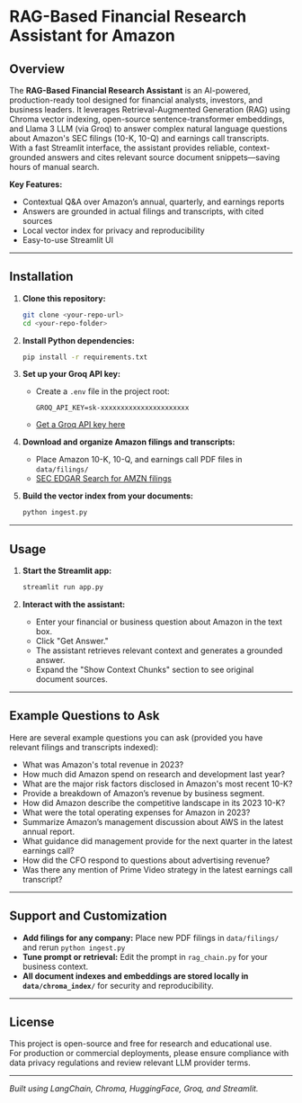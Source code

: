 # RAG-Based Financial Research Assistant for Amazon

## Overview

The **RAG-Based Financial Research Assistant** is an AI-powered, production-ready tool designed for financial analysts, investors, and business leaders. It leverages Retrieval-Augmented Generation (RAG) using Chroma vector indexing, open-source sentence-transformer embeddings, and Llama 3 LLM (via Groq) to answer complex natural language questions about Amazon's SEC filings (10-K, 10-Q) and earnings call transcripts.  
With a fast Streamlit interface, the assistant provides reliable, context-grounded answers and cites relevant source document snippets—saving hours of manual search.

**Key Features:**
- Contextual Q&A over Amazon’s annual, quarterly, and earnings reports
- Answers are grounded in actual filings and transcripts, with cited sources
- Local vector index for privacy and reproducibility
- Easy-to-use Streamlit UI

---

## Installation

1. **Clone this repository:**
    ```bash
    git clone <your-repo-url>
    cd <your-repo-folder>
    ```

2. **Install Python dependencies:**
    ```bash
    pip install -r requirements.txt
    ```

3. **Set up your Groq API key:**
    - Create a `.env` file in the project root:
      ```
      GROQ_API_KEY=sk-xxxxxxxxxxxxxxxxxxxxxx
      ```
    - [Get a Groq API key here](https://console.groq.com/keys)

4. **Download and organize Amazon filings and transcripts:**
    - Place Amazon 10-K, 10-Q, and earnings call PDF files in `data/filings/`
    - [SEC EDGAR Search for AMZN filings](https://www.sec.gov/edgar/browse/?CIK=AMZN)

5. **Build the vector index from your documents:**
    ```bash
    python ingest.py
    ```

---

## Usage

1. **Start the Streamlit app:**
    ```bash
    streamlit run app.py
    ```

2. **Interact with the assistant:**
    - Enter your financial or business question about Amazon in the text box.
    - Click "Get Answer."
    - The assistant retrieves relevant context and generates a grounded answer.
    - Expand the "Show Context Chunks" section to see original document sources.

---

## Example Questions to Ask

Here are several example questions you can ask (provided you have relevant filings and transcripts indexed):

- What was Amazon's total revenue in 2023?
- How much did Amazon spend on research and development last year?
- What are the major risk factors disclosed in Amazon's most recent 10-K?
- Provide a breakdown of Amazon’s revenue by business segment.
- How did Amazon describe the competitive landscape in its 2023 10-K?
- What were the total operating expenses for Amazon in 2023?
- Summarize Amazon’s management discussion about AWS in the latest annual report.
- What guidance did management provide for the next quarter in the latest earnings call?
- How did the CFO respond to questions about advertising revenue?
- Was there any mention of Prime Video strategy in the latest earnings call transcript?

---

## Support and Customization

- **Add filings for any company:** Place new PDF filings in `data/filings/` and rerun `python ingest.py`
- **Tune prompt or retrieval:** Edit the prompt in `rag_chain.py` for your business context.
- **All document indexes and embeddings are stored locally in `data/chroma_index/`** for security and reproducibility.

---

## License

This project is open-source and free for research and educational use.  
For production or commercial deployments, please ensure compliance with data privacy regulations and review relevant LLM provider terms.

---

*Built using LangChain, Chroma, HuggingFace, Groq, and Streamlit.*
